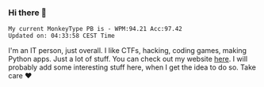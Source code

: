 ### Hi there 👋
<!-- PB START -->
```
My current MonkeyType PB is - WPM:94.21 Acc:97.42
Updated on: 04:33:58 CEST Time
```
<!-- PB END -->
I'm an IT person, just overall. I like CTFs, hacking, coding games, making Python apps. Just a lot of stuff.
You can check out my website [here](https://skill3472.github.io/).
I will probably add some interesting stuff here, when I get the idea to do so. Take care ❤️
